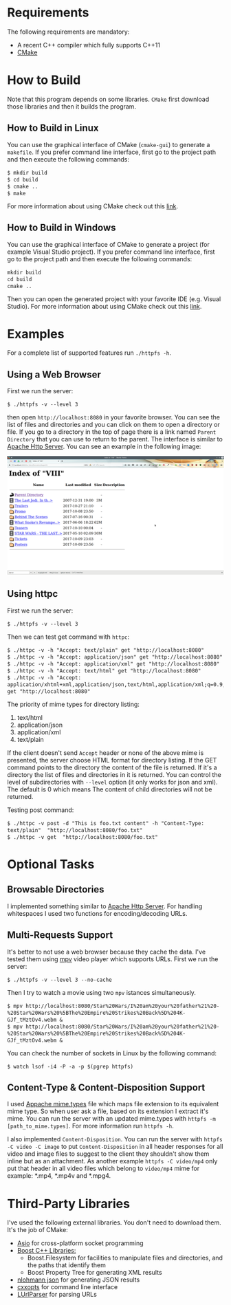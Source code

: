 # Requirements

The following requirements are mandatory:
* A recent C++ compiler which fully supports C++11
* [CMake](https://cmake.org)

# How to Build

Note that this program depends on some libraries. `CMake` first download those libraries and then it builds the program.

## How to Build in Linux

You can use the graphical interface of CMake (`cmake-gui`) to generate a `makefile`. If you prefer command line interface, first go to the project path and then execute the following commands:

```
$ mkdir build
$ cd build
$ cmake ..
$ make
```
For more information about using CMake check out this [link](https://cmake.org/runningcmake/).

## How to Build in Windows

You can use the graphical interface of CMake to generate a project (for example Visual Studio project). If you prefer command line interface, first go to the project path and then execute the following commands:

```
mkdir build
cd build
cmake ..
```

Then you can open the generated project with your favorite IDE (e.g. Visual Studio). For more information about using CMake check out this [link](https://cmake.org/runningcmake/).

# Examples

For a complete list of supported features run `./httpfs -h`.

## Using a Web Browser

First we run the server:

```
$ ./httpfs -v --level 3
```

then open `http://localhost:8080` in your favorite browser. You can see the list of files and directories and you can click on them to open a directory or file. If you go to a directory in the top of page there is a link named `Parent Directory` that you can use to return to the parent. The interface is similar to [Apache Http Server](https://httpd.apache.org/). You can see an example in the following image:

![httpfs in a web browser](doc_resources/Screenshot_20171028_153210.png)

## Using httpc

First we run the server:

```
$ ./httpfs -v --level 3
```

Then we can test get command with `httpc`:

```
$ ./httpc -v -h "Accept: text/plain" get "http://localhost:8080"
$ ./httpc -v -h "Accept: application/json" get "http://localhost:8080"
$ ./httpc -v -h "Accept: application/xml" get "http://localhost:8080"
$ ./httpc -v -h "Accept: text/html" get "http://localhost:8080"
$ ./httpc -v -h "Accept: application/xhtml+xml,application/json,text/html,application/xml;q=0.9,*/*;q=0.8" get "http://localhost:8080"
```

The priority of mime types for directory listing:
1. text/html
2. application/json
3. application/xml
4. text/plain

If the client doesn't send `Accept` header or none of the above mime is presented, the server choose HTML format for directory listing. If the GET command points to the directory the content of the file is returned. If it's a directory the list of files and directories in it is returned. You can control the level of subdirectories with `--level` option (it only works for json and xml). The default is 0 which means The content of child directories will not be returned.

Testing post command:

```
$ ./httpc -v post -d "This is foo.txt content" -h "Content-Type: text/plain"  "http://localhost:8080/foo.txt"
$ ./httpc -v get  "http://localhost:8080/foo.txt"
```

# Optional Tasks

## Browsable Directories

I implemented something similar to [Apache Http Server](https://httpd.apache.org/). For handling whitespaces I used two functions for encoding/decoding URLs.

## Multi-Requests Support

It's better to not use a web browser because they cache the data. I've tested them using [mpv](https://mpv.io/) video player which supports URLs. First we run the server:

```
$ ./httpfs -v --level 3 --no-cache
```

Then I try to watch a movie using two `mpv` istances simultaneously.

```
$ mpv http://localhost:8080/Star%20Wars/I%20am%20your%20father%21%20-%20Star%20Wars%20%5BThe%20Empire%20Strikes%20Back%5D%204K-GJf_tMztOv4.webm &
$ mpv http://localhost:8080/Star%20Wars/I%20am%20your%20father%21%20-%20Star%20Wars%20%5BThe%20Empire%20Strikes%20Back%5D%204K-GJf_tMztOv4.webm &
```

You can check the number of sockets in Linux by the following command:

```
$ watch lsof -i4 -P -a -p $(pgrep httpfs)
```

## Content-Type & Content-Disposition Support

I used [Appache mime.types](https://svn.apache.org/repos/asf/httpd/httpd/trunk/docs/conf/mime.types) file which maps file extension to its equivalent mime type. So when user ask a file, based on its extension I extract it's mime. You can run the server with an updated mime.types with `httpfs -m [path_to_mime.types]`. For more information run `httpfs -h`.

I also implemented `Content-Disposition`. You can run the server with `httpfs -C video -C image` to put `Content-Disposition` in all header responses for all video and image files to suggest to the client they shouldn't show them inline but as an attachment. As another example `httpfs -C video/mp4` only put that header in all video files which belong to `video/mp4` mime for example: *.mp4, *.mp4v and *.mpg4.

# Third-Party Libraries

I've used the following external libraries. You don't need to download them. It's the job of CMake:

* [Asio](https://think-async.com/) for cross-platform socket programming
* [Boost C++ Libraries:](http://www.boost.org/)
    * Boost.Filesystem for facilities to manipulate files and directories, and the paths that identify them
    * Boost Property Tree for generating XML results
* [nlohmann json](https://github.com/nlohmann/json) for generating JSON results
* [cxxopts](https://github.com/jarro2783/cxxopts) for command line interface
* [LUrlParser](https://github.com/corporateshark/LUrlParser) for parsing URLs
